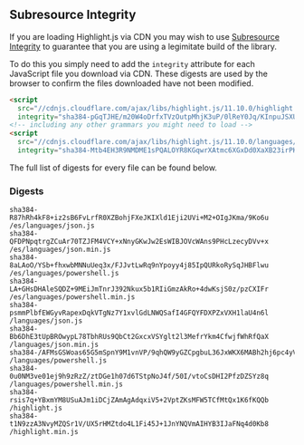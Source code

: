 ## Subresource Integrity

If you are loading Highlight.js via CDN you may wish to use [Subresource Integrity](https://developer.mozilla.org/en-US/docs/Web/Security/Subresource_Integrity) to guarantee that you are using a legimitate build of the library.

To do this you simply need to add the `integrity` attribute for each JavaScript file you download via CDN. These digests are used by the browser to confirm the files downloaded have not been modified.

```html
<script
  src="//cdnjs.cloudflare.com/ajax/libs/highlight.js/11.10.0/highlight.min.js"
  integrity="sha384-pGqTJHE/m20W4oDrfxTVzOutpMhjK3uP/0lReY0Jq/KInpuJSXUnk4WAYbciCLqT"></script>
<!-- including any other grammars you might need to load -->
<script
  src="//cdnjs.cloudflare.com/ajax/libs/highlight.js/11.10.0/languages/go.min.js"
  integrity="sha384-Mtb4EH3R9NMDME1sPQALOYR8KGqwrXAtmc6XGxDd0XaXB23irPKsuET0JjZt5utI"></script>
```

The full list of digests for every file can be found below.

### Digests

```
sha384-R87hRh4kF8+iz2sB6FvLrfR0XZBohjFXeJKIXld1Eji2UVi+M2+OIgJKma/9Ko6u /es/languages/json.js
sha384-QFDPNpqtrgZCuAr70TZJFM4VCY+xNnyGKwJw2EsWIBJOVcWAns9PHcLzecyDVv+x /es/languages/json.min.js
sha384-8aLAoO/YSb+fhxwbMNNuUeq3x/FJJvtLwRq9nYpoyy4j85IpQURkoRySqJHBFlwu /es/languages/powershell.js
sha384-LA+GHsDHAleSQDZ+9MEiJmTnrJ392Nkux5b1RIiGmzAkRo+4dwKsjS0z/pzCXIFr /es/languages/powershell.min.js
sha384-psmmPlbfEWGyvRapexDqkVTgNz7Y1xvlGdLNWQSafI4GFQYFDXPZxVXH1laU4n6l /languages/json.js
sha384-Bb6DhE3tUpBROwypL78TbhRUs9QbCt2GxcxVSYglt2l3MefrYkm4CfwjfWhRfQaX /languages/json.min.js
sha384-/AFMsGSWoas65G5mSpnY9M1vnVP/9qhQW9yGZCpgbuL36JxWKX6MABh2hj6pc4yV /languages/powershell.js
sha384-0u0NM3ve01ej9h9zRzZ/ztDGe1h07d6TStpNoJ4f/50I/vtoCsDHI2PfzDZSYz8q /languages/powershell.min.js
sha384-rsis7q+YBxmYM8USuAJm1iDCjZAmAgAdqxiV5+2VptZKsMFW5TCfMtQx1K6fKQQb /highlight.js
sha384-t1N9zzA3NvyMZQSr1V/UX5rHMZtdo4L1Fi45J+1JnYNQVmAIHYB3IJaFNq4d0Kb8 /highlight.min.js
```


